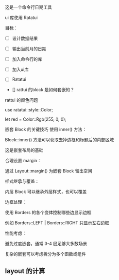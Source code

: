 
这是一个命令行日期工具

ui 库使用 Ratatui

目标：

- [ ] 设计数据结果
- [ ] 输出当前月的日期

- [ ] 加入命令行的库
- [ ] 加入ui库

-[ ] Ratatui

- [] rattui 的block 是如何套嵌的？

rattui 的颜色问题

use ratatui::style::Color;

let red = Color::Rgb(255, 0, 0);

嵌套 Block 的关键技巧
使用 inner() 方法：

Block::inner() 方法可以获取去掉边框和标题后的内部区域

这是嵌套布局的基础

合理设置 margin：

通过 Layout::margin() 为嵌套 Block 留出空间

样式继承与覆盖：

内层 Block 可以继承外层样式，也可以覆盖

边框处理：

使用 Borders 的各个变体控制哪些边显示边框

例如 Borders::LEFT | Borders::RIGHT 只显示左右边框

性能考虑：

避免过度嵌套，通常 3-4 层足够大多数场景

复杂的嵌套可以考虑拆分为多个函数或组件

## layout 的计算

